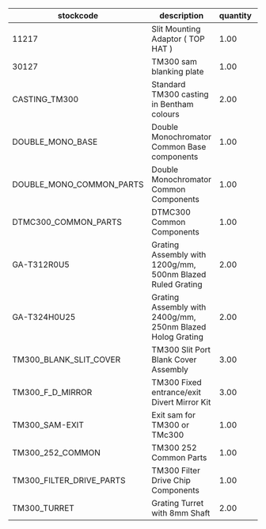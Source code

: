 |stockcode|description|quantity|location|
|---------|-----------|--------|--------|
|11217|Slit Mounting Adaptor ( TOP HAT )|1.00||
|30127|TM300 sam blanking plate|1.00||
|CASTING_TM300|Standard TM300 casting in Bentham colours|2.00||
|DOUBLE_MONO_BASE|Double Monochromator Common Base components|1.00||
|DOUBLE_MONO_COMMON_PARTS|Double Monochromator Common Components|1.00||
|DTMC300_COMMON_PARTS|DTMC300 Common Components|1.00||
|GA-T312R0U5|Grating Assembly with 1200g/mm, 500nm Blazed Ruled Grating|2.00||
|GA-T324H0U25|Grating Assembly with 2400g/mm, 250nm Blazed Holog Grating|2.00||
|TM300_BLANK_SLIT_COVER|TM300 Slit Port Blank Cover Assembly|3.00||
|TM300_F_D_MIRROR|TM300 Fixed entrance/exit Divert Mirror Kit|3.00||
|TM300_SAM-EXIT|Exit sam for TM300 or TMc300|1.00||
|TM300_252_COMMON|TM300 252 Common Parts|1.00||
|TM300_FILTER_DRIVE_PARTS|TM300 Filter Drive Chip Components|1.00||
|TM300_TURRET|Grating Turret with 8mm Shaft|2.00||

